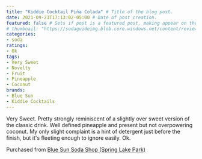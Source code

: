 ```yaml
---
title: "Kiddie Cocktail Piña Colada" # Title of the blog post.
date: 2021-09-23T17:13:02-05:00 # Date of post creation.
featured: false # Sets if post is a featured post, making appear on the home page side bar.
# thumbnail: "https://sodaguideimg.blob.core.windows.net/content/review/thumbs/kiddie-cocktail-pina-colada.jpg" # Sets thumbnail image appearing inside card on homepage.
categories:
- soda
ratings:
- Ok
tags:
- Very Sweet
- Novelty
- Fruit
- Pineapple
- Coconut
brands:
- Blue Sun
- Kiddie Cocktails
---
```


Very Sweet. Pretty strongly reminiscent of a slightly over sweet version of the classic drink. Well defined pineapple and present but not overpowering coconut. My only slight complaint is a hint of detergent just before the finish, but it's fleeting enough to ignore easily. Ok.

Purchased from [Blue Sun Soda Shop (Spring Lake Park)](https://bluesunsodashop.com/)

<!-- {{< figure src="https://sodaguideimg.blob.core.windows.net/content/review/kiddie-cocktail-pina-colada.jpg" >}} -->
